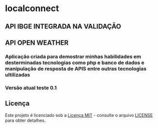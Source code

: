 ﻿# localconnect
## API IBGE INTEGRADA NA VALIDAÇÃO
## API OPEN WEATHER 
### Aplicação criada para demostrar minhas  habilidades em desterminadas tecnologias como php e banco de dados e manipulação de resposta de APIS entre outras tecnologias ultilizadas 

### Versão atual teste 0.1

## Licença

Este projeto é licenciado sob a [Licença MIT](LICENSE) - consulte o arquivo [LICENSE](LICENSE) para obter detalhes.


